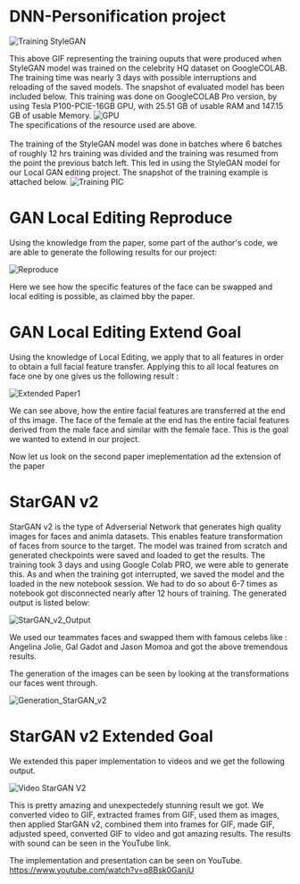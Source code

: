 # DNN-Personification project 

![Training StyleGAN](https://github.com/Shivani29sheth/DNN-Personification/blob/master/GAN%20Local%20Editing%20Reproduce/ezgif.com-gif-maker%20(15).gif)

This above GIF representing the training ouputs that were produced when StyleGAN model was trained on the celebrity HQ dataset on GoogleCOLAB. The training time was nearly 3 days with possible interruptions and reloading of the saved models. The snapshot of evaluated model has been included below. This training was done on GoogleCOLAB Pro version, by using Tesla P100-PCIE-16GB GPU, with 25.51 GB of usable RAM and 147.15 GB of usable Memory.
![GPU](https://github.com/Shivani29sheth/DNN-Personification/blob/master/GAN%20Local%20Editing%20Reproduce/gpu.png)
\
The specifications of the resource used are above.
\
\
The training of the StyleGAN model was done in batches where 6 batches of roughly 12 hrs training was divided and the training was resumed from the point the previous batch left. This led in using the StyleGAN model for our Local GAN editing project. The snapshot of the training example is attached below.
![Training PIC](https://github.com/Shivani29sheth/DNN-Personification/blob/master/GAN%20Local%20Editing%20Reproduce/1122.png)

# GAN Local Editing Reproduce

Using the knowledge from the paper, some part of the author's code, we are able to generate the following results for our project:

![Reproduce](https://github.com/Shivani29sheth/DNN-Personification/blob/master/GAN%20Local%20Editing%20Reproduce/GAN1.png)

Here we see how the specific features of the face can be swapped and local editing is possible, as claimed bby the paper.

# GAN Local Editing Extend Goal

Using the knowledge of Local Editing, we apply that to all features in order to obtain a full facial feature transfer. Applying this to all local features on face one by one gives us the following result :

![Extended Paper1](https://github.com/Shivani29sheth/DNN-Personification/blob/master/GAN%20Local%20Editing%20Reproduce/GAN2.png)

We can see above, how the entire facial features are transferred at the end of ths image. The face of the female at the end has the entire facial features derived from the male face and similar with the female face. This is the goal we wanted to extend in our project.

Now let us look on the second paper imeplementation ad the extension of the paper

# StarGAN v2

StarGAN v2 is the type of Adverserial Network that generates high quality images for faces and animla datasets. This enables feature transformation of faces from source to the target. The model was trained from scratch and generated checkpoints were saved and loaded to get the results. The training took 3 days and using Google Colab PRO, we were able to generate this. As and when the training got interrupted, we saved the model and the loaded in the new notebook session. We had to do so about 6-7 times as notebook got disconnected nearly after 12 hours of training. The generated output is listed below:

![StarGAN_v2_Output](https://github.com/Shivani29sheth/DNN-Personification/blob/master/StarGAN%20v2%20Reproduce/metrics/generated%20image.jpg)

We used our teammates faces and swapped them with famous celebs like : Angelina Jolie, Gal Gadot and Jason Momoa and got the above tremendous results.

The generation of the images can be seen by looking at the transformations our faces went through.

![Generation_StarGAN_v2](https://github.com/Shivani29sheth/DNN-Personification/blob/master/StarGAN%20v2%20Reproduce/metrics/ref_vid.gif)

# StarGAN v2 Extended Goal

We extended this paper implementation to videos and we get the following output.

![Video StarGAN V2](https://github.com/Shivani29sheth/DNN-Personification/blob/master/StarGAN%20v2%20Reproduce/metrics/TonyStark.gif)

This is pretty amazing and unexpectedely stunning result we got.
We converted video to GIF, extracted frames from GIF, used them as images, then applied StarGAN v2, combined them into frames for GIF, made GIF, adjusted speed, converted GIF to video and got amazing results. The results with sound can be seen in the YouTube link.

The implementation and presentation can be seen on YouTube. 
https://www.youtube.com/watch?v=q8Bsk0GanjU

